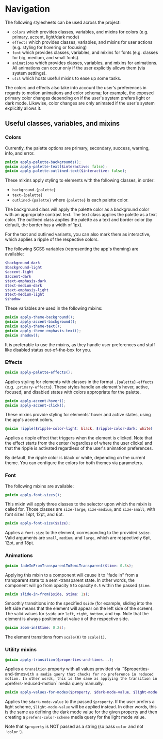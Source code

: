 # Navigation

The following stylesheets can be used across the project:

- `colors` which provides classes, variables, and mixins for colors (e.g. primary, accent, light/dark mode)
- `effects` which provides classes, variables, and mixins for user actions (e.g. styling for hovering or focusing)
- `font` which provides classes, variables, and mixins for fonts (e.g. classes for big, medium, and small fonts).
- `animations` which provides classes, variables, and mixins for animations. All animations can occur only if the user explicitly allows them (via system settings).
- `util` which hosts useful mixins to ease up some tasks.

The colors and effects also take into account the user's preferences in regards to motion animations and color schema; for example, the exposed primary color changes depending on if the user's system prefers light or dark mode. Likewise, color changes are only animated if the user's system explicitly allows it.

## Useful classes, variables, and mixins

### Colors

Currently, the palette options are primary, secondary, success, warning, info, and error.

```scss
@mixin apply-palette-backgrounds();
@mixin apply-palette-text($interactive: false);
@mixin apply-palette-outlined-text($interactive: false);
```
These mixins apply styling to elements with the following classes, in order:
- ``background-{palette}``
- ``text-{palette}``
- ``outlined-{palette}``
where ``{palette}`` is each palette color.

The background class will apply the palette color as a background color with an appropriate contrast text. The text class applies the palette as a text color. The outlined class applies the palette as a text and border color (by default, the border has a width of 1px).

For the text and outlined variants, you can also mark them as interactive, which applies a ripple of the respective colors.

The following SCSS variables (representing the app's theming) are available:

```scss
$background-dark
$background-light
$accent-light
$accent-dark
$text-emphasis-dark
$text-medium-dark
$text-emphasis-light
$text-medium-light
$shadow
```

These variables are used in the following mixins:
```scss
@mixin apply-theme-background();
@mixin apply-accent-background();
@mixin apply-theme-text();
@mixin apply-theme-emphasis-text();
@mixin shadow();
```

It is preferable to use the mixins, as they handle user preferences and stuff like disabled status out-of-the-box for you.

### Effects
```scss
@mixin apply-palette-effects();
```
Applies styling for elements with classes in the format ``.{palette}-effects`` (e.g. ``.primary-effects``). These styles handle an element's hover, active, focused, and disabled states with colors appropriate for the palette.

```scss
@mixin apply-accent-hover();
@mixin apply-accent-click();
```
These mixins provide styling for elements' hover and active states, using the app's accent colors.

```scss
@mixin ripple($ripple-color-light: black, $ripple-color-dark: white)
```

Applies a ripple effect that triggers when the element is clicked. Note that the effect starts from the center (regardless of where the user clicks) and that the ripple is activated regardless of the user's animation preferences.

By default, the ripple color is black or white, depending on the current theme. You can configure the colors for both themes via parameters.

### Font

The following mixins are available:

```scss
@mixin apply-font-sizes();
```
This mixin will apply three classes to the selector upon which the mixin is called for. Those classes are ``size-large``, ``size-medium``, and ``size-small``, with font sizes 18pt, 12pt, and 6pt.

```scss
@mixin apply-font-size($size);
```
Applies a ``font-size`` to the element, corresponding to the provided ``$size``. Valid arguments are ``small``, ``medium``, and ``large``, which are respectively 6pt, 12pt, and 18pt.

### Animations

```scss
@mixin fadeInFromTransparentToSemiTransparent($time: 0.3s);
```

Applying this mixin to a component will cause it to "fade in" from a transparent state to a semi-transparent state. In other words, the component will go from opacity `0` to opacity `0.5` within the passed `$time`.

```scss
@mixin slide-in-from($side, $time: 1s);
```

Smoothly transitions into the specified `$side` (for example, sliding into the left side means that the element will appear on the left side of the screen). The valid values for `$side` are `left`, `right`, `bottom`, and `top`. Note that the element is always positioned at value `0` of the respective side.

```scss
@mixin zoom-in($time: 0.2s);
```

The element transitions from `scale(0)` to `scale(1)`.

### Utility mixins

```scss
@mixin apply-transition($properties-and-times...);
```

Applies a `transition` property with all values provided via ``$properties-and-times` with a media query that checks for no
preference in reduced motion. In other words, this is the same as applying
the transition in a `prefers-reduced-motion` media query manually.

```scss
@mixin apply-values-for-modes($property, $dark-mode-value, $light-mode-value);
```

Applies the `$dark-mode-value` to the passed `$property`. If
the user prefers a light scheme, `$light-mode-value` will be applied instead. In other words, this is the same as defining the dark mode value for the given property and then creating a `prefers-color-scheme` media query for the light mode value.

Note that `$property` is NOT passed as a string (so pass `color` and not `'color'`).

